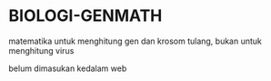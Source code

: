 # BIOLOGI-GENMATH
matematika untuk menghitung gen dan krosom tulang, bukan untuk menghitung virus

belum dimasukan kedalam web 

